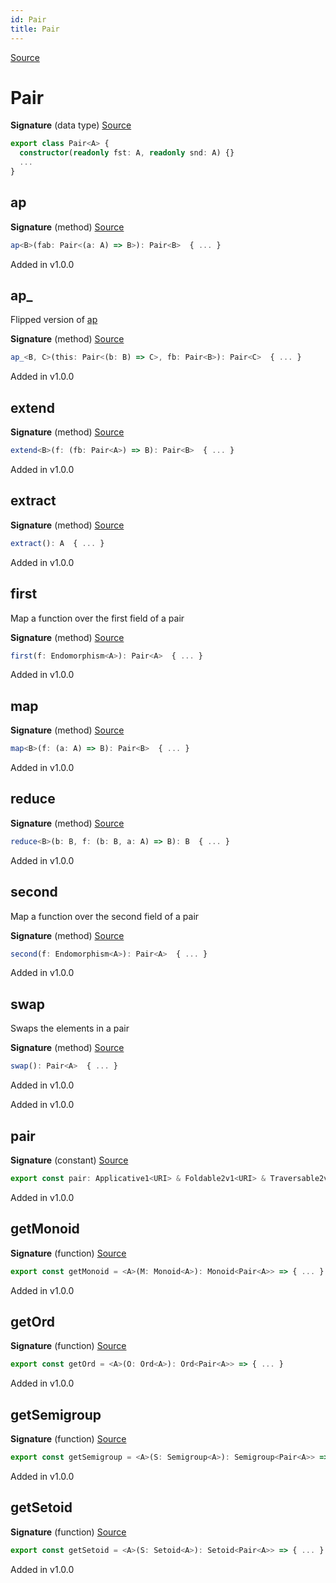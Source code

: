 ```yaml
---
id: Pair
title: Pair
---
```


[Source](https://github.com/gcanti/fp-ts/blob/master/src/Pair.ts)

# Pair

**Signature** (data type) [Source](https://github.com/gcanti/fp-ts/blob/master/src/Pair.ts#L30-L67)

```ts
export class Pair<A> {
  constructor(readonly fst: A, readonly snd: A) {}
  ...
}
```

## ap

**Signature** (method) [Source](https://github.com/gcanti/fp-ts/blob/master/src/Pair.ts#L49-L51)

```ts
ap<B>(fab: Pair<(a: A) => B>): Pair<B>  { ... }
```

Added in v1.0.0

## ap\_

Flipped version of [ap](#ap)

**Signature** (method) [Source](https://github.com/gcanti/fp-ts/blob/master/src/Pair.ts#L55-L57)

```ts
ap_<B, C>(this: Pair<(b: B) => C>, fb: Pair<B>): Pair<C>  { ... }
```

Added in v1.0.0

## extend

**Signature** (method) [Source](https://github.com/gcanti/fp-ts/blob/master/src/Pair.ts#L64-L66)

```ts
extend<B>(f: (fb: Pair<A>) => B): Pair<B>  { ... }
```

Added in v1.0.0

## extract

**Signature** (method) [Source](https://github.com/gcanti/fp-ts/blob/master/src/Pair.ts#L61-L63)

```ts
extract(): A  { ... }
```

Added in v1.0.0

## first

Map a function over the first field of a pair

**Signature** (method) [Source](https://github.com/gcanti/fp-ts/blob/master/src/Pair.ts#L35-L37)

```ts
first(f: Endomorphism<A>): Pair<A>  { ... }
```

Added in v1.0.0

## map

**Signature** (method) [Source](https://github.com/gcanti/fp-ts/blob/master/src/Pair.ts#L46-L48)

```ts
map<B>(f: (a: A) => B): Pair<B>  { ... }
```

Added in v1.0.0

## reduce

**Signature** (method) [Source](https://github.com/gcanti/fp-ts/blob/master/src/Pair.ts#L58-L60)

```ts
reduce<B>(b: B, f: (b: B, a: A) => B): B  { ... }
```

Added in v1.0.0

## second

Map a function over the second field of a pair

**Signature** (method) [Source](https://github.com/gcanti/fp-ts/blob/master/src/Pair.ts#L39-L41)

```ts
second(f: Endomorphism<A>): Pair<A>  { ... }
```

Added in v1.0.0

## swap

Swaps the elements in a pair

**Signature** (method) [Source](https://github.com/gcanti/fp-ts/blob/master/src/Pair.ts#L43-L45)

```ts
swap(): Pair<A>  { ... }
```

Added in v1.0.0

Added in v1.0.0

## pair

**Signature** (constant) [Source](https://github.com/gcanti/fp-ts/blob/master/src/Pair.ts#L145-L157)

```ts
export const pair: Applicative1<URI> & Foldable2v1<URI> & Traversable2v1<URI> & Comonad1<URI> = ...
```

Added in v1.0.0

## getMonoid

**Signature** (function) [Source](https://github.com/gcanti/fp-ts/blob/master/src/Pair.ts#L127-L132)

```ts
export const getMonoid = <A>(M: Monoid<A>): Monoid<Pair<A>> => { ... }
```

Added in v1.0.0

## getOrd

**Signature** (function) [Source](https://github.com/gcanti/fp-ts/blob/master/src/Pair.ts#L111-L113)

```ts
export const getOrd = <A>(O: Ord<A>): Ord<Pair<A>> => { ... }
```

Added in v1.0.0

## getSemigroup

**Signature** (function) [Source](https://github.com/gcanti/fp-ts/blob/master/src/Pair.ts#L118-L122)

```ts
export const getSemigroup = <A>(S: Semigroup<A>): Semigroup<Pair<A>> => { ... }
```

Added in v1.0.0

## getSetoid

**Signature** (function) [Source](https://github.com/gcanti/fp-ts/blob/master/src/Pair.ts#L104-L106)

```ts
export const getSetoid = <A>(S: Setoid<A>): Setoid<Pair<A>> => { ... }
```

Added in v1.0.0
